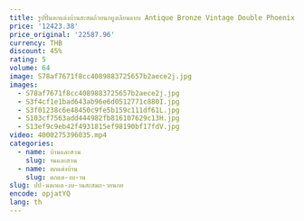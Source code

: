 ```yaml
---
title: รูปปั้นตกแต่งบ้านสะสมถ้วยนกยูงเลียนแบบ Antique Bronze Vintage Double Phoenix แจกัน Manufactur
price: '12423.38'
price_original: '22587.96'
currency: THB
discount: 45%
rating: 5
volume: 64
image: S78af7671f8cc4089883725657b2aece2j.jpg
images:
  - S78af7671f8cc4089883725657b2aece2j.jpg
  - S3f4cf1e1bad643ab96e6d0512771c880I.jpg
  - S3f01238c6e48450c9fe5b159c111df61L.jpg
  - S103cf7563add444982fb816107629c13H.jpg
  - S13ef9c9eb42f4931815ef98190bf17fdV.jpg
video: 4000275396035.mp4
categories:
  - name: บ้านและสวน
    slug: านและสวน
  - name: ตกแต่งบ้าน
    slug: ตกแต-งบ-าน
slug: ปป-นตกแต-งบ-านสะสมถ-วยนกย
encode: opjatYQ
lang: th
---
```

  